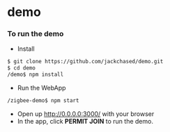 # demo

### To run the demo

* Install
```sh  
$ git clone https://github.com/jackchased/demo.git  
$ cd demo  
/demo$ npm install  
```

* Run the WebApp
```sh  
/zigbee-demo$ npm start  
```

* Open up http://0.0.0.0:3000/ with your browser
* In the app, click **PERMIT JOIN** to run the demo.  
